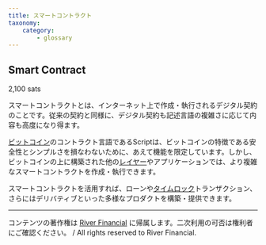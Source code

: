 ```yaml
---
title: スマートコントラクト
taxonomy:
    category:
        - glossary
---
```


## Smart Contract
2,100 sats

スマートコントラクトとは、インターネット上で作成・執行されるデジタル契約のことです。従来の契約と同様に、デジタル契約も記述言語の複雑さに応じて内容も高度になり得ます。

[ビットコイン](http://lostinbitcoin.jp.testrs.jp/staging/glossary/bitcoin-2/)のコントラクト言語であるScriptは、ビットコインの特徴である安全性とシンプルさを損なわないために、あえて機能を限定しています。しかし、ビットコインの上に構築された他の[レイヤー](http://lostinbitcoin.jp.testrs.jp/staging/glossary/layer/)やアプリケーションでは、より複雑なスマートコントラクトを作成・執行できます。

スマートコントラクトを活用すれば、ローンや[タイムロック](http://lostinbitcoin.jp.testrs.jp/staging/glossary/bitcoin-2/timelock/)トランザクション、さらにはデリバティブといった多様なプロダクトを構築・提供できます。

---
コンテンツの著作権は [River Financial](https://river.com/) に帰属します。二次利用の可否は権利者にご確認ください。 / All rights reserved to River Financial.

